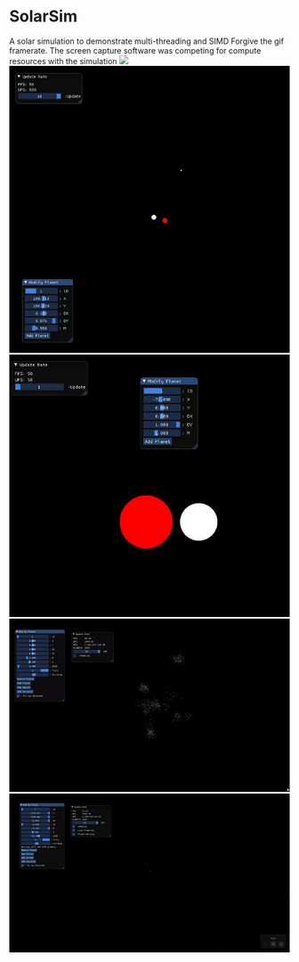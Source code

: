 # SolarSim
A solar simulation to demonstrate multi-threading and SIMD
Forgive the gif framerate. The screen capture software was competing for compute resources with the simulation
![](MaximumPower.gif)
![](PlanetMerging.gif)
![](MoreMerging.gif)
![](NonMergingPerf.gif)
![](MergingUniverse.gif)
